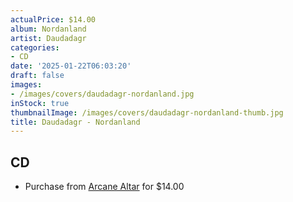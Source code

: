 ```yaml
---
actualPrice: $14.00
album: Nordanland
artist: Daudadagr
categories:
- CD
date: '2025-01-22T06:03:20'
draft: false
images:
- /images/covers/daudadagr-nordanland.jpg
inStock: true
thumbnailImage: /images/covers/daudadagr-nordanland-thumb.jpg
title: Daudadagr - Nordanland
---
```


## CD
* Purchase from [Arcane Altar](https://arcanealtar.bigcartel.com/product/daudadagr-nordanland-cd) for $14.00
